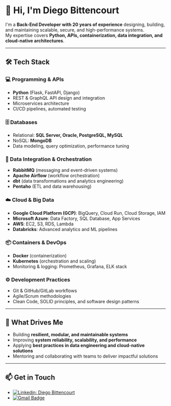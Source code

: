 # 👋 Hi, I'm Diego Bittencourt

I'm a **Back-End Developer with 20 years of experience** designing, building, and maintaining scalable, secure, and high-performance systems.  
My expertise covers **Python, APIs, containerization, data integration, and cloud-native architectures**.  

---

## 🛠 Tech Stack

### 💻 Programming & APIs
- **Python** (Flask, FastAPI, Django)  
- REST & GraphQL API design and integration  
- Microservices architecture  
- CI/CD pipelines, automated testing  

### 🗄 Databases
- Relational: **SQL Server, Oracle, PostgreSQL, MySQL**  
- NoSQL: **MongoDB**  
- Data modeling, query optimization, performance tuning  

### 🔄 Data Integration & Orchestration
- **RabbitMQ** (messaging and event-driven systems)  
- **Apache Airflow** (workflow orchestration)  
- **dbt** (data transformations and analytics engineering)
- **Pentaho** (ETL and data warehousing)  

### ☁️ Cloud & Big Data
- **Google Cloud Platform (GCP)**: BigQuery, Cloud Run, Cloud Storage, IAM  
- **Microsoft Azure**: Data Factory, SQL Database, App Services  
- **AWS**: EC2, S3, RDS, Lambda  
- **Databricks**: Advanced analytics and ML pipelines  

### 📦 Containers & DevOps
- **Docker** (containerization)  
- **Kubernetes** (orchestration and scaling)  
- Monitoring & logging: Prometheus, Grafana, ELK stack  

### ⚙️ Development Practices
- Git & GitHub/GitLab workflows  
- Agile/Scrum methodologies  
- Clean Code, SOLID principles, and software design patterns  

---

## 🚀 What Drives Me
- Building **resilient, modular, and maintainable systems**  
- Improving **system reliability, scalability, and performance**  
- Applying **best practices in data engineering and cloud-native solutions**  
- Mentoring and collaborating with teams to deliver impactful solutions  

---

## 📫 Get in Touch
- [![Linkedin: Diego Bittencourt](https://img.shields.io/badge/-LinkedIn-blue?style=flat-square&logo=Linkedin&logoColor=white&link=https://www.linkedin.com/in/diegobit/)](https://www.linkedin.com/in/diegobit/)
- [![Gmail Badge](https://img.shields.io/badge/-diegomb86@gmail.com-c14438?style=flat-square&logo=Gmail&logoColor=white&link=mailto:diegomb86@gmail.com)](mailto:diegomb86@gmail.com)
